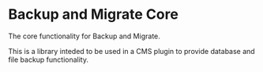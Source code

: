 Backup and Migrate Core
=======================

The core functionality for Backup and Migrate.

This is a library inteded to be used in a CMS plugin to provide database and
file backup functionality.
